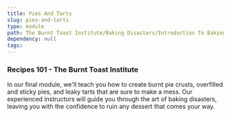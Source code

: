 ```yaml
---
title: Pies And Tarts
slug: pies-and-tarts
type: module
path: The Burnt Toast Institute/Baking Disasters/Introduction To Baking Disasters/Pies And Tarts
dependency: null
tags:
---
```


### Recipes 101 - The Burnt Toast Institute

In our final module, we'll teach you how to create burnt pie crusts, overfilled and sticky pies, and leaky tarts that are sure to make a mess. Our experienced instructors will guide you through the art of baking disasters, leaving you with the confidence to ruin any dessert that comes your way.
